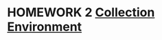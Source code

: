 # HOMEWORK 2 [Collection](https://github.com/SawkaQA/Postman/blob/main/HW_2.postman_collection.json) [Environment](https://github.com/SawkaQA/Postman/blob/main/QA.postman_environment.json)
